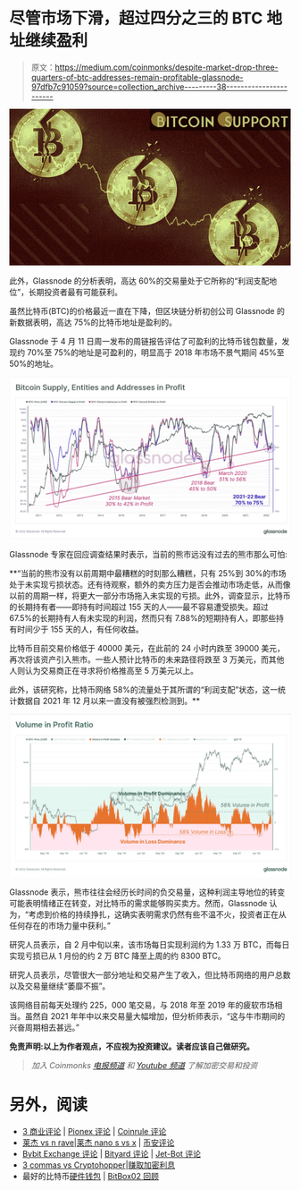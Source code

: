 # 尽管市场下滑，超过四分之三的 BTC 地址继续盈利

> 原文：<https://medium.com/coinmonks/despite-market-drop-three-quarters-of-btc-addresses-remain-profitable-glassnode-97dfb7c91059?source=collection_archive---------38----------------------->

![](img/ecdb74cd8f85c1f35b81a7a1f66ce89b.png)

此外，Glassnode 的分析表明，高达 60%的交易量处于它所称的“利润支配地位”，长期投资者最有可能获利。

虽然比特币(BTC)的价格最近一直在下降，但区块链分析初创公司 Glassnode 的新数据表明，高达 75%的比特币地址是盈利的。

Glassnode 于 4 月 11 日周一发布的周链报告评估了可盈利的比特币钱包数量，发现约 70%至 75%的地址是可盈利的，明显高于 2018 年市场不景气期间 45%至 50%的地址。

![](img/76fcc002f57f3e4bd9f008638c70f6e5.png)

Glassnode 专家在回应调查结果时表示，当前的熊市远没有过去的熊市那么可怕:

**“当前的熊市没有以前周期中最糟糕的时刻那么糟糕，只有 25%到 30%的市场处于未实现亏损状态。还有待观察，额外的卖方压力是否会推动市场走低，从而像以前的周期一样，将更大一部分市场拖入未实现的亏损。此外，调查显示，比特币的长期持有者——即持有时间超过 155 天的人——最不容易遭受损失。超过 67.5%的长期持有人有未实现的利润，然而只有 7.88%的短期持有人，即那些持有时间少于 155 天的人，有任何收益。

比特币目前交易价格低于 40000 美元，在此前的 24 小时内跌至 39000 美元，再次将该资产引入熊市。一些人预计比特币的未来路径将跌至 3 万美元，而其他人则认为交易商正在寻求将价格推高至 5 万美元以上。

此外，该研究称，比特币网络 58%的流量处于其所谓的“利润支配”状态，这一统计数据自 2021 年 12 月以来一直没有被强烈检测到。**

![](img/226fdf137f43f61b28a292ffbea6c42d.png)

Glassnode 表示，熊市往往会经历长时间的负交易量，这种利润主导地位的转变可能表明情绪正在转变，对比特币的需求能够购买卖方。然而，Glassnode 认为，“考虑到价格的持续挣扎，这确实表明需求仍然有些不温不火，投资者正在从任何存在的市场力量中获利。”

研究人员表示，自 2 月中旬以来，该市场每日实现利润约为 1.33 万 BTC，而每日实现亏损已从 1 月份的约 2 万 BTC 降至上周的约 8300 BTC。

研究人员表示，尽管很大一部分地址和交易产生了收入，但比特币网络的用户总数以及交易量继续“萎靡不振”。

该网络目前每天处理约 225，000 笔交易，与 2018 年至 2019 年的疲软市场相当。虽然自 2021 年年中以来交易量大幅增加，但分析师表示，“这与牛市期间的兴奋周期相去甚远。”

**免责声明:以上为作者观点，不应视为投资建议。读者应该自己做研究。**

> *加入 Coinmonks* [*电报频道*](https://t.me/coincodecap) *和* [*Youtube 频道*](https://www.youtube.com/c/coinmonks/videos) *了解加密交易和投资*

# 另外，阅读

*   [3 商业评论](/coinmonks/3commas-review-an-excellent-crypto-trading-bot-2020-1313a58bec92) | [Pionex 评论](https://coincodecap.com/pionex-review-exchange-with-crypto-trading-bot) | [Coinrule 评论](/coinmonks/coinrule-review-2021-a-beginner-friendly-crypto-trading-bot-daf0504848ba)
*   [莱杰 vs n rave](/coinmonks/ledger-vs-ngrave-zero-7e40f0c1d694)|[莱杰 nano s vs x](/coinmonks/ledger-nano-s-vs-x-battery-hardware-price-storage-59a6663fe3b0) | [币安评论](/coinmonks/binance-review-ee10d3bf3b6e)
*   [Bybit Exchange 评论](/coinmonks/bybit-exchange-review-dbd570019b71) | [Bityard 评论](https://coincodecap.com/bityard-reivew) | [Jet-Bot 评论](https://coincodecap.com/jet-bot-review)
*   [3 commas vs Cryptohopper](/coinmonks/3commas-vs-pionex-vs-cryptohopper-best-crypto-bot-6a98d2baa203)|[赚取加密利息](/coinmonks/earn-crypto-interest-b10b810fdda3)
*   最好的比特币[硬件钱包](/coinmonks/hardware-wallets-dfa1211730c6) | [BitBox02 回顾](/coinmonks/bitbox02-review-your-swiss-bitcoin-hardware-wallet-c36c88fff29)